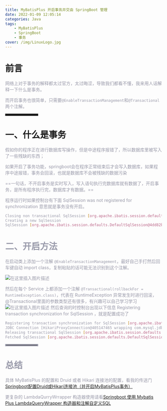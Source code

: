 ```yaml
---
title: MyBatisPlus 开启事务并交由 SpringBoot 管理
date: 2022-01-09 12:05:14
categories: Java
tags:
    - MyBatisPlus
    - SpringBoot
    - 事务
cover: /img/LinuxLogo.jpg
---
```

# 前言

<font color=#999AAA >网络上对于事务的解释都太过官方，太过晦涩，导致我们都看不懂，我来用人话解释一下什么是事务。</font>

<font color=#999AAA >而开启事务也很简单，只需要`@EnableTransactionManagement`和`@Transactional`两个注解。</font>



<hr style=" border:solid; width:100px; height:1px;" color=#000000 size=1">


# 一、什么是事务


<font color=#999AAA >假如你的程序正在进行数据库写操作，但是中途程序报错了，所以数据库里被写入了一些残缺的东西；

<font color=#999AAA >如果开启了事务功能，springboot会在程序正常结束后才会写入数据库，如果程序中途报错，事务会回滚，也就是数据库不会被残缺的数据污染

==一句话，不开启事务是实时写入，写入语句执行完数据库就有数据了，开启事务，是所有程序执行完，数据库才有数据。==

程序运行时如果控制台有下面 SqlSession was not registered for synchronization 意思就是事务没有开启。



```bash
Closing non transactional SqlSession [org.apache.ibatis.session.defaults.DefaultSqlSession@6d8811ab]
Creating a new SqlSession
SqlSession [org.apache.ibatis.session.defaults.DefaultSqlSession@4dd82b9a] was not registered for synchronization because synchronization is not active
```



# 二、开启方法

<font color=#999AAA> 在启动类上添加一个注解 `@EnableTransactionManagement`，最好自己手打然后回车键自动 import class，复制粘贴的话可能无法识别到这个注解。

![在这里插入图片描述](https://img-blog.csdnimg.cn/3083c337c466404b8fb638559d5a567b.png?x-oss-process=image/watermark,type_d3F5LXplbmhlaQ,shadow_50,text_Q1NETiBA57mB5Y2O5bC95aS05ruh5piv5q6H,size_20,color_FFFFFF,t_70,g_se,x_16)

<font color=#999AAA >然后在每个 Service 上都添加一个注解 `@Transactional(rollbackFor = RuntimeException.class)`，代表在 RuntimeException 异常发生时进行回滚，@Transactional里面的参数类型还有很多，有兴趣可以自己学习学习
![在这里插入图片描述](https://img-blog.csdnimg.cn/2ad1344ad981465387f1de32fe2cd31b.png?x-oss-process=image/watermark,type_d3F5LXplbmhlaQ,shadow_50,text_Q1NETiBA57mB5Y2O5bC95aS05ruh5piv5q6H,size_19,color_FFFFFF,t_70,g_se,x_16)
<font color=#999AAA >然后查询的时控制台出现以下信息 Registering transaction synchronization for SqlSession ，就是配置成功了

```bash
Registering transaction synchronization for SqlSession [org.apache.ibatis.session.defaults.DefaultSqlSession@3c34c1ee]
JDBC Connection [HikariProxyConnection@405147465 wrapping com.mysql.jdbc.JDBC4Connection@7e6e118a] will be managed by Spring
Releasing transactional SqlSession [org.apache.ibatis.session.defaults.DefaultSqlSession@3c34c1ee]
Fetched SqlSession [org.apache.ibatis.session.defaults.DefaultSqlSession@3c34c1ee] from current transactio
```


<hr style=" border:solid; width:100px; height:1px;" color=#000000 size=1">


# 总结
<font color=#999AAA >具体 MyBatisPlus 的配置和 Druid 或者 Hikari 连接池的配置，看我的传送门[Springboot配置Druid或Hikari连接池（并开启MyBatisPlus事务）](https://blog.csdn.net/qq_48922459/article/details/122051528?spm=1001.2014.3001.5501)

更复杂的 LambdaQurryWrrapper 构造器使用请看[Springboot 使用 Mybatis Plus LambdaQueryWrapper 构造器和注解自定义SQL](https://blog.csdn.net/qq_48922459/article/details/127044399?spm=1001.2014.3001.5502)
